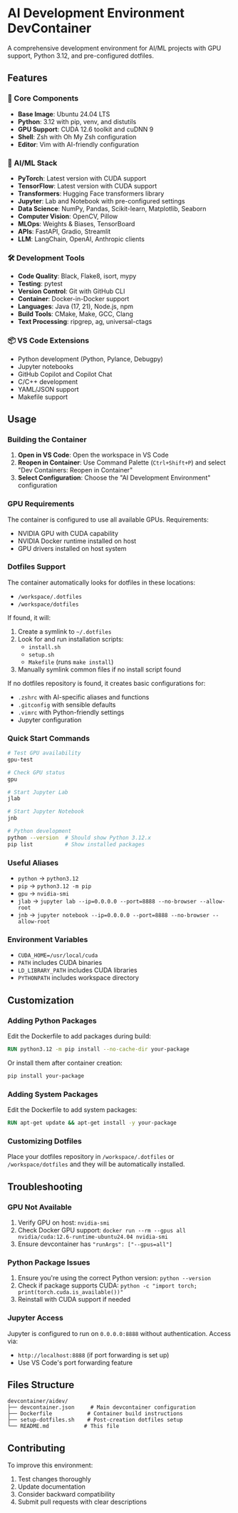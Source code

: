 # AI Development Environment DevContainer

A comprehensive development environment for AI/ML projects with GPU support, Python 3.12, and pre-configured dotfiles.

## Features

### 🚀 Core Components
- **Base Image**: Ubuntu 24.04 LTS
- **Python**: 3.12 with pip, venv, and distutils
- **GPU Support**: CUDA 12.6 toolkit and cuDNN 9
- **Shell**: Zsh with Oh My Zsh configuration
- **Editor**: Vim with AI-friendly configuration

### 🧠 AI/ML Stack
- **PyTorch**: Latest version with CUDA support
- **TensorFlow**: Latest version with CUDA support
- **Transformers**: Hugging Face transformers library
- **Jupyter**: Lab and Notebook with pre-configured settings
- **Data Science**: NumPy, Pandas, Scikit-learn, Matplotlib, Seaborn
- **Computer Vision**: OpenCV, Pillow
- **MLOps**: Weights & Biases, TensorBoard
- **APIs**: FastAPI, Gradio, Streamlit
- **LLM**: LangChain, OpenAI, Anthropic clients

### 🛠️ Development Tools
- **Code Quality**: Black, Flake8, isort, mypy
- **Testing**: pytest
- **Version Control**: Git with GitHub CLI
- **Container**: Docker-in-Docker support
- **Languages**: Java (17, 21), Node.js, npm
- **Build Tools**: CMake, Make, GCC, Clang
- **Text Processing**: ripgrep, ag, universal-ctags

### 📦 VS Code Extensions
- Python development (Python, Pylance, Debugpy)
- Jupyter notebooks
- GitHub Copilot and Copilot Chat
- C/C++ development
- YAML/JSON support
- Makefile support

## Usage

### Building the Container

1. **Open in VS Code**: Open the workspace in VS Code
2. **Reopen in Container**: Use Command Palette (`Ctrl+Shift+P`) and select "Dev Containers: Reopen in Container"
3. **Select Configuration**: Choose the "AI Development Environment" configuration

### GPU Requirements

The container is configured to use all available GPUs. Requirements:
- NVIDIA GPU with CUDA capability
- NVIDIA Docker runtime installed on host
- GPU drivers installed on host system

### Dotfiles Support

The container automatically looks for dotfiles in these locations:
- `/workspace/.dotfiles`
- `/workspace/dotfiles`

If found, it will:
1. Create a symlink to `~/.dotfiles`
2. Look for and run installation scripts:
   - `install.sh`
   - `setup.sh`
   - `Makefile` (runs `make install`)
3. Manually symlink common files if no install script found

If no dotfiles repository is found, it creates basic configurations for:
- `.zshrc` with AI-specific aliases and functions
- `.gitconfig` with sensible defaults
- `.vimrc` with Python-friendly settings
- Jupyter configuration

### Quick Start Commands

```bash
# Test GPU availability
gpu-test

# Check GPU status
gpu

# Start Jupyter Lab
jlab

# Start Jupyter Notebook
jnb

# Python development
python --version  # Should show Python 3.12.x
pip list          # Show installed packages
```

### Useful Aliases

- `python` → `python3.12`
- `pip` → `python3.12 -m pip`
- `gpu` → `nvidia-smi`
- `jlab` → `jupyter lab --ip=0.0.0.0 --port=8888 --no-browser --allow-root`
- `jnb` → `jupyter notebook --ip=0.0.0.0 --port=8888 --no-browser --allow-root`

### Environment Variables

- `CUDA_HOME=/usr/local/cuda`
- `PATH` includes CUDA binaries
- `LD_LIBRARY_PATH` includes CUDA libraries
- `PYTHONPATH` includes workspace directory

## Customization

### Adding Python Packages

Edit the Dockerfile to add packages during build:

```dockerfile
RUN python3.12 -m pip install --no-cache-dir your-package
```

Or install them after container creation:

```bash
pip install your-package
```

### Adding System Packages

Edit the Dockerfile to add system packages:

```dockerfile
RUN apt-get update && apt-get install -y your-package
```

### Customizing Dotfiles

Place your dotfiles repository in `/workspace/.dotfiles` or `/workspace/dotfiles` and they will be automatically installed.

## Troubleshooting

### GPU Not Available

1. Verify GPU on host: `nvidia-smi`
2. Check Docker GPU support: `docker run --rm --gpus all nvidia/cuda:12.6-runtime-ubuntu24.04 nvidia-smi`
3. Ensure devcontainer has `"runArgs": ["--gpus=all"]`

### Python Package Issues

1. Ensure you're using the correct Python version: `python --version`
2. Check if package supports CUDA: `python -c "import torch; print(torch.cuda.is_available())"`
3. Reinstall with CUDA support if needed

### Jupyter Access

Jupyter is configured to run on `0.0.0.0:8888` without authentication. Access via:
- `http://localhost:8888` (if port forwarding is set up)
- Use VS Code's port forwarding feature

## Files Structure

```
devcontainer/aidev/
├── devcontainer.json     # Main devcontainer configuration
├── Dockerfile           # Container build instructions
├── setup-dotfiles.sh    # Post-creation dotfiles setup
└── README.md           # This file
```

## Contributing

To improve this environment:
1. Test changes thoroughly
2. Update documentation
3. Consider backward compatibility
4. Submit pull requests with clear descriptions